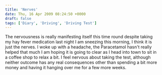 ```yaml
---
title: 'Nerves'
date: Thu, 16 Apr 2009 08:24:50 +0000
draft: false
tags: ['Diary', 'Driving', 'Driving Test']
---
```


The nervousness is really manifesting itself this time round despite taking my hay fever medication last night I am sneezing this morning, I think it is just the nerves. I woke up with a headache, the Paracetamol hasn't really helped that much I am hoping it is going to clear as I head into town to sit in a coffee shop to relax a bit. I feel nervous about taking the test, although neither outcome has any real consequences other than spending a bit more money and having it hanging over me for a few more weeks.